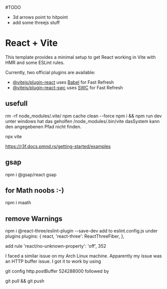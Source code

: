 #TODO
- 3d arrows point to hitpoint
- add some threejs stuff    
# React + Vite

This template provides a minimal setup to get React working in Vite with HMR and some ESLint rules.

Currently, two official plugins are available:

- [@vitejs/plugin-react](https://github.com/vitejs/vite-plugin-react/blob/main/packages/plugin-react/README.md) uses [Babel](https://babeljs.io/) for Fast Refresh
- [@vitejs/plugin-react-swc](https://github.com/vitejs/vite-plugin-react-swc) uses [SWC](https://swc.rs/) for Fast Refresh

## usefull
rm -rf node_modules/.vite/
npm cache clean --force
npm i && npm run dev
unter windows hat das geholfen
/node_modules/.bin/vite dasSystem kann den angegebenen Pfad nicht finden.

npx vite

https://r3f.docs.pmnd.rs/getting-started/examples
## gsap
npm i @gsap/react gsap

## for Math noobs :-)
npm i maath

## remove Warnings
npm i @react-three/eslint-plugin --save-dev
add to eslint.config.js under plugins
plugins: {
react,
'react-three': ReactThreeFiber,
},

add rule
'react/no-unknown-property': 'off',
352

I faced a similar issue on my Arch Linux machine. Apparently my issue was an HTTP buffer issue. I got it to work by using

git config http.postBuffer 524288000
followed by

git pull && git push